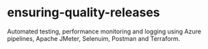 # ensuring-quality-releases
Automated testing, performance monitoring and logging using Azure pipelines, Apache JMeter, Selenuim, Postman and Terraform.
